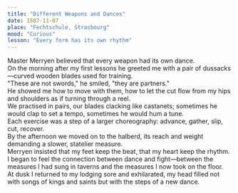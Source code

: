 ```yaml
---
title: "Different Weapons and Dances"
date: 1587-11-07
place: "Fechtschule, Strasbourg"
mood: "Curious"
lesson: "Every form has its own rhythm"
---
```


Master Merryen believed that every weapon had its own dance.  \
On the morning after my first lessons he greeted me with a pair of dussacks—curved wooden blades used for training.  \
"These are not swords," he smiled, "they are partners."  \
He showed me how to move with them, how to let the cut flow from my hips and shoulders as if turning through a reel.  \
We practised in pairs, our blades clacking like castanets; sometimes he would clap to set a tempo, sometimes he would hum a tune.  \
Each exercise was a step of a larger choreography: advance, gather, slip, cut, recover.  \
By the afternoon we moved on to the halberd, its reach and weight demanding a slower, statelier measure.  \
Merryen insisted that my feet keep the beat, that my heart keep the rhythm.  \
I began to feel the connection between dance and fight—between the measures I had sung in taverns and the measures I now took on the floor.  \
At dusk I returned to my lodging sore and exhilarated, my head filled not with songs of kings and saints but with the steps of a new dance.
